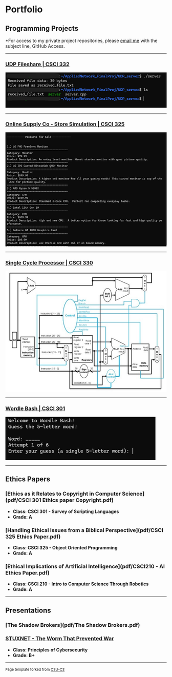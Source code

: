 Portfolio
=========

Programming Projects
--------------------

*For access to my private project repositories, please [email me](mailto:ZDWeaver@csustudent.net?subject=GitHub%20Access) with the subject line, GitHub Access.

---
### [UDP Fileshare | CSCI 332](project1.md)

![Project 1 Thumbnail Name](images/project1/serverReceived.png)

---
### [Online Supply Co - Store Simulation | CSCI 325](project2.md)

![Project 2 Thumbnail Name](images/project2/Products.png)

---
### [Single Cycle Processor | CSCI 330](project3.md)

![Project 3 Thumbnail Name](images/project3/dataFlow.jpg)

---
### [Wordle Bash | CSCI 301](project4.md)

![Project 4 Thumbnail Name](images/project4/wordle_start.png)

---

Ethics Papers
-------------

### [Ethics as it Relates to Copyright in Computer Science](pdf/CSCI 301 Ethics paper Copyright.pdf)

-   **Class: CSCI 301 - Survey of Scripting Languages**  
-   **Grade: A**

### [Handling Ethical Issues from a Biblical Perspective](pdf/CSCI 325 Ethics Paper.pdf)

-   **Class: CSCI 325 - Object Oriented Programming** 
-   **Grade: A**

### [Ethical Implications of Artificial Intelligence](pdf/CSCI210 - AI Ethics Paper.pdf)

-   **Class: CSCI 210 - Intro to Computer Science Through Robotics** 
-   **Grade: A**

---

Presentations
-------------

### [The Shadow Brokers](pdf/The Shadow Brokers.pdf)
### [STUXNET - The Worm That Prevented War](/pdf/STUXNET.pdf)

- **Class: Principles of Cybersecurity** 
- **Grade: B+**



---

<p style="font-size:11px">Page template forked from <a href="https://github.com/csu-cs/csci-portfolio">CSU-CS</a></p>
<!-- Remove above link if you don't want to attributive -->
